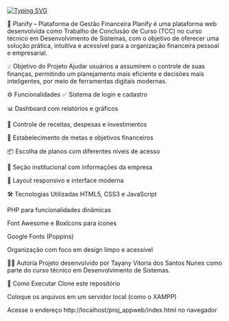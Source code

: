 
[![Typing SVG](https://readme-typing-svg.demolab.com/?lines=Gestor+De+Finanças;Second+line+of+text)](https://git.io/typing-svg)

🧾 Planify – Plataforma de Gestão Financeira
Planify é uma plataforma web desenvolvida como Trabalho de Conclusão de Curso (TCC) no curso técnico em Desenvolvimento de Sistemas, com o objetivo de oferecer uma solução prática, intuitiva e acessível para a organização financeira pessoal e empresarial.

💡 Objetivo do Projeto
Ajudar usuários a assumirem o controle de suas finanças, permitindo um planejamento mais eficiente e decisões mais inteligentes, por meio de ferramentas digitais modernas.

⚙️ Funcionalidades
✅ Sistema de login e cadastro

📊 Dashboard com relatórios e gráficos

💼 Controle de receitas, despesas e investimentos

🎯 Estabelecimento de metas e objetivos financeiros

📦 Escolha de planos com diferentes níveis de acesso

💬 Seção institucional com informações da empresa

📱 Layout responsivo e interface moderna

🛠️ Tecnologias Utilizadas
HTML5, CSS3 e JavaScript

PHP para funcionalidades dinâmicas

Font Awesome e BoxIcons para ícones

Google Fonts (Poppins)

Organização com foco em design limpo e acessível

👩‍💻 Autoria
Projeto desenvolvido por Tayany Vitoria dos Santos Nunes como parte do curso técnico em Desenvolvimento de Sistemas.

📂 Como Executar
Clone este repositório

Coloque os arquivos em um servidor local (como o XAMPP)

Acesse o endereço http://localhost/proj_appweb/index.html no navegador

